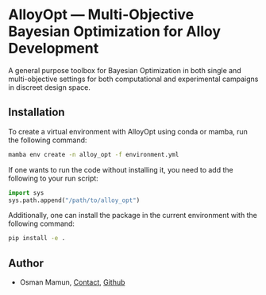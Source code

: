 # AlloyOpt — Multi-Objective Bayesian Optimization for Alloy Development

A general purpose toolbox for Bayesian Optimization in both single and multi-objective settings for both computational and experimental campaigns in discreet design space.

## Installation

To create a virtual environment with AlloyOpt using conda or mamba, run the following command:

```bash
mamba env create -n alloy_opt -f environment.yml
```

If one wants to run the code without installing it, you need to add the following to your run script:

```python
import sys
sys.path.append("/path/to/alloy_opt")
```

Additionally, one can install the package in the current environment with the following command:

```bash
pip install -e .
```

## Author

- Osman Mamun, [Contact](mailto:mamun.che06@gmail.com), [Github](https://github.com/mamunm)

